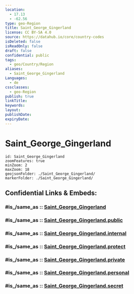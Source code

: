 ```yaml
---
location:
  - 17.13
  - -62.56
type: geo-Region
title: Saint_George_Gingerland
license: CC BY-SA 4.0
source: https://datahub.io/core/country-codes
isDeleted: false
isReadOnly: false
draft: false
confidential: public
tags:
  - geo/Country/Region
aliases:
  - Saint_George_Gingerland
Languages:
  - de
cssclasses:
  - geo-Region
publish: true
linkTitle:
keywords:
layout:
publishDate:
expiryDate:
---
```


# Saint_George_Gingerland

```leaflet
id: Saint_George_Gingerland
zoomFeatures: true 
minZoom: 2 
maxZoom: 18
geojsonFolder: ./Saint_George_Gingerland/
markerFolder: ./Saint_George_Gingerland/
```


## Confidential Links & Embeds: 

### #is_/same_as :: [Saint_George_Gingerland](/_Standards/Earth/Continent/America~Caribbean/Saint_Kitts_and_Nevis~Islands/parishes~Saint_Kitts_and_Nevis/Saint_George_Gingerland.md) 

### #is_/same_as :: [Saint_George_Gingerland.public](/_public/Earth/Continent/America~Caribbean/Saint_Kitts_and_Nevis~Islands/parishes~Saint_Kitts_and_Nevis/Saint_George_Gingerland.public.md) 

### #is_/same_as :: [Saint_George_Gingerland.internal](/_internal/Earth/Continent/America~Caribbean/Saint_Kitts_and_Nevis~Islands/parishes~Saint_Kitts_and_Nevis/Saint_George_Gingerland.internal.md) 

### #is_/same_as :: [Saint_George_Gingerland.protect](/_protect/Earth/Continent/America~Caribbean/Saint_Kitts_and_Nevis~Islands/parishes~Saint_Kitts_and_Nevis/Saint_George_Gingerland.protect.md) 

### #is_/same_as :: [Saint_George_Gingerland.private](/_private/Earth/Continent/America~Caribbean/Saint_Kitts_and_Nevis~Islands/parishes~Saint_Kitts_and_Nevis/Saint_George_Gingerland.private.md) 

### #is_/same_as :: [Saint_George_Gingerland.personal](/_personal/Earth/Continent/America~Caribbean/Saint_Kitts_and_Nevis~Islands/parishes~Saint_Kitts_and_Nevis/Saint_George_Gingerland.personal.md) 

### #is_/same_as :: [Saint_George_Gingerland.secret](/_secret/Earth/Continent/America~Caribbean/Saint_Kitts_and_Nevis~Islands/parishes~Saint_Kitts_and_Nevis/Saint_George_Gingerland.secret.md)

